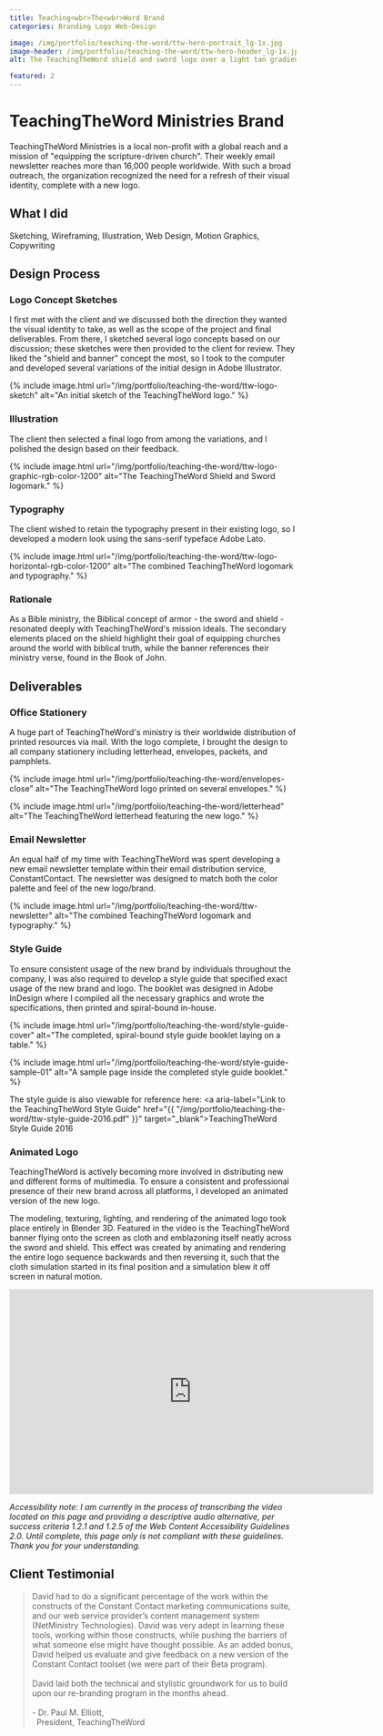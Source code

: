 ```yaml
---
title: Teaching<wbr>The<wbr>Word Brand
categories: Branding Logo Web-Design

image: /img/portfolio/teaching-the-word/ttw-hero-portrait_lg-1x.jpg
image-header: /img/portfolio/teaching-the-word/ttw-hero-header_lg-1x.jpg
alt: The TeachingTheWord shield and sword logo over a light tan gradient background.

featured: 2
---
```


<h1>Teaching<wbr>The<wbr>Word Ministries Brand</h1>

TeachingTheWord Ministries is a local non-profit with a global reach and a mission of "equipping the scripture-driven church". Their weekly email newsletter reaches more than 16,000 people worldwide. With such a broad outreach, the organization recognized the need for a refresh of their visual identity, complete with a new logo.

## What I did

Sketching, Wireframing, Illustration, Web Design, Motion Graphics, Copywriting

## Design Process

### Logo Concept Sketches

I first met with the client and we discussed both the direction they wanted the visual identity to take, as well as the scope of the project and final deliverables. From there, I sketched several logo concepts based on our discussion; these sketches were then provided to the client for review. They liked the "shield and banner" concept the most, so I took to the computer and developed several variations of the initial design in Adobe Illustrator.

<p>{% include image.html url="/img/portfolio/teaching-the-word/ttw-logo-sketch" alt="An initial sketch of the TeachingTheWord logo." %}</p>

### Illustration

The client then selected a final logo from among the variations, and I polished the design based on their feedback.

<p>{% include image.html url="/img/portfolio/teaching-the-word/ttw-logo-graphic-rgb-color-1200" alt="The TeachingTheWord Shield and Sword logomark." %}</p>

### Typography

The client wished to retain the typography present in their existing logo, so I developed a modern look using the sans-serif typeface Adobe Lato.

<p>{% include image.html url="/img/portfolio/teaching-the-word/ttw-logo-horizontal-rgb-color-1200" alt="The combined TeachingTheWord logomark and typography." %}</p>

### Rationale

As a Bible ministry, the Biblical concept of armor - the sword and shield - resonated deeply with TeachingTheWord's mission ideals. The secondary elements placed on the shield highlight their goal of equipping churches around the world with biblical truth, while the banner references their ministry verse, found in the Book of John.

## Deliverables

### Office Stationery

A huge part of TeachingTheWord's ministry is their worldwide distribution of printed resources via mail. With the logo complete, I brought the design to all company stationery including letterhead, envelopes, packets, and pamphlets.

<p>{% include image.html url="/img/portfolio/teaching-the-word/envelopes-close" alt="The TeachingTheWord logo printed on several envelopes." %}</p>

<p>{% include image.html url="/img/portfolio/teaching-the-word/letterhead" alt="The TeachingTheWord letterhead featuring the new logo." %}</p>

### Email Newsletter

An equal half of my time with TeachingTheWord was spent developing a new email newsletter template within their email distribution service, ConstantContact. The newsletter was designed to match both the color palette and feel of the new logo/brand.

<p>{% include image.html url="/img/portfolio/teaching-the-word/ttw-newsletter" alt="The combined TeachingTheWord logomark and typography." %}</p>

### Style Guide

To ensure consistent usage of the new brand by individuals throughout the company, I was also required to develop a style guide that specified exact usage of the new brand and logo. The booklet was designed in Adobe InDesign where I compiled all the necessary graphics and wrote the specifications, then printed and spiral-bound in-house.

<p>{% include image.html url="/img/portfolio/teaching-the-word/style-guide-cover" alt="The completed, spiral-bound style guide booklet laying on a table." %}</p>

<p>{% include image.html url="/img/portfolio/teaching-the-word/style-guide-sample-01" alt="A sample page inside the completed style guide booklet." %}</p>

The style guide is also viewable for reference here: <a aria-label="Link to the TeachingTheWord Style Guide" href="{{ "/img/portfolio/teaching-the-word/ttw-style-guide-2016.pdf" }}" target="_blank">TeachingTheWord Style Guide 2016</a>
 
### Animated Logo


TeachingTheWord is actively becoming more involved in distributing new and different forms of multimedia. To ensure a consistent and professional presence of their new brand across all platforms, I developed an animated version of the new logo.

The modeling, texturing, lighting, and rendering of the animated logo took place entirely in Blender 3D. Featured in the video is the TeachingTheWord banner flying onto the screen as cloth and emblazoning itself neatly across the sword and shield. This effect was created by animating and rendering the entire logo sequence backwards and then reversing it, such that the cloth simulation started in its final position and a simulation blew it off screen in natural motion.

<div class="video-responsive  center">
<iframe width="640" height="360" src="https://www.youtube.com/embed/I6VpkGmBqbk?rel=0" frameborder="0" allow="autoplay; encrypted-media" allowfullscreen></iframe>
</div>

*Accessibility note: I am currently in the process of transcribing the video located on this page and providing a descriptive audio alternative, per success criteria 1.2.1 and 1.2.5 of the Web Content Accessibility Guidelines 2.0. Until complete, this page only is not compliant with these guidelines. Thank you for your understanding.*

## Client Testimonial

> David had to do a significant percentage of the work within the constructs of the Constant Contact marketing communications suite, and our web service provider’s content management system (NetMinistry Technologies). David was very adept in learning these tools, working within those constructs, while pushing the barriers of what someone else might have thought possible. As an added bonus, David helped us evaluate and give feedback on a new version of the Constant Contact toolset (we were part of their Beta program).<br><br>David laid both the technical and stylistic groundwork for us to build upon our re-branding program in the months ahead.<br><br>- Dr. Paul M. Elliott,<br>&nbsp;&nbsp;President, TeachingTheWord